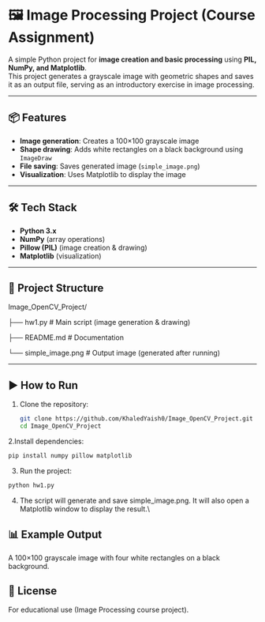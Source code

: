 # 🖼️ Image Processing Project (Course Assignment)

A simple Python project for **image creation and basic processing** using **PIL, NumPy, and Matplotlib**.  
This project generates a grayscale image with geometric shapes and saves it as an output file, serving as an introductory exercise in image processing.

---

## 📦 Features
- **Image generation**: Creates a 100×100 grayscale image  
- **Shape drawing**: Adds white rectangles on a black background using `ImageDraw`  
- **File saving**: Saves generated image (`simple_image.png`)  
- **Visualization**: Uses Matplotlib to display the image  

---

## 🛠️ Tech Stack
- **Python 3.x**  
- **NumPy** (array operations)  
- **Pillow (PIL)** (image creation & drawing)  
- **Matplotlib** (visualization)  

---

## 📂 Project Structure
Image_OpenCV_Project/

├── hw1.py # Main script (image generation & drawing)

├── README.md # Documentation

└── simple_image.png # Output image (generated after running)

---

## ▶️ How to Run
1. Clone the repository:
   ```bash
   git clone https://github.com/KhaledYaish0/Image_OpenCV_Project.git
   cd Image_OpenCV_Project
2.Install dependencies:
   ```bash
 pip install numpy pillow matplotlib
  ```
3. Run the project:
```bash
python hw1.py
  ```
4. The script will generate and save simple_image.png.
It will also open a Matplotlib window to display the result.\
## 📊 Example Output

A 100×100 grayscale image with four white rectangles on a black background.

## 📜 License

For educational use (Image Processing course project).
